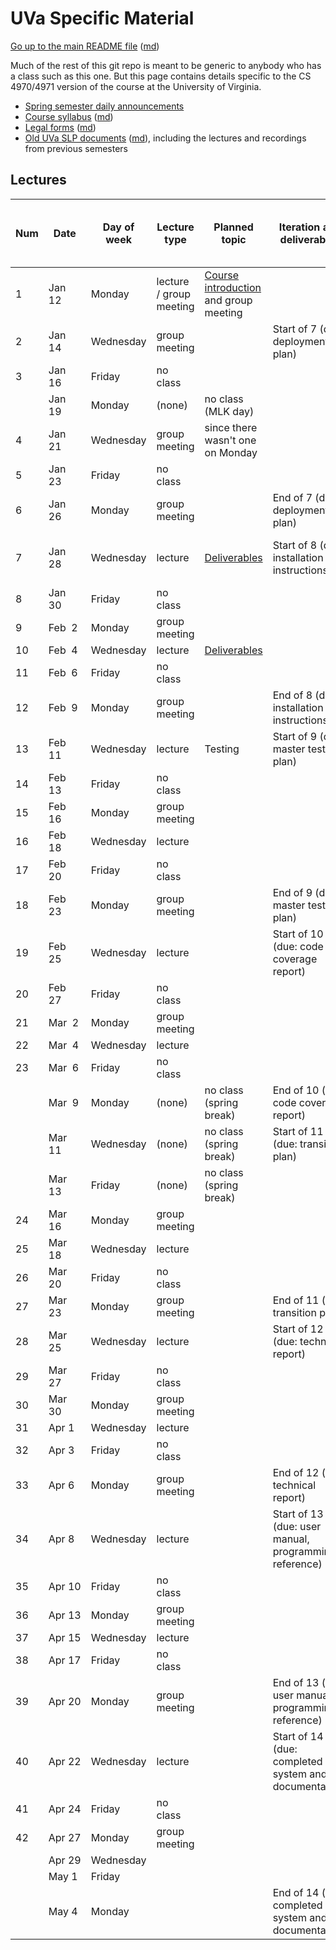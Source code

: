 UVa Specific Material
=====================

[Go up to the main README file](../README.html) ([md](../README.md))

Much of the rest of this git repo is meant to be generic to anybody who has a class such as this one.  But this page contains details specific to the CS 4970/4971 version of the course at the University of Virginia.

- [Spring semester daily announcements][5]
- [Course syllabus][1] ([md][2])
- [Legal forms][3] ([md][4])
- [Old UVa SLP documents][6] ([md][7]), including the lectures and recordings from previous semesters

Lectures
--------

| Num | Date        | Day of week | Lecture type  | Planned topic |Iteration and deliverables| Actual lecture progress (and recording) | 
|-----|-------------|-------------|---------------|---------------|-------------|----------------------------| 
| 1 | Jan&nbsp; 12 | Monday | lecture / group meeting | [Course introduction][71] and group meeting |  |  |  
| 2 | Jan&nbsp; 14 | Wednesday | group meeting |  | Start of 7 (due: deployment plan) |  |  
| 3 | Jan&nbsp; 16 | Friday | no class |  |  |  |  
|  | Jan&nbsp; 19 | Monday | (none) | no class (MLK day) |  |  |  
| 4 | Jan&nbsp; 21 | Wednesday | group meeting | since there wasn't one on Monday |  |  |  
| 5 | Jan&nbsp; 23 | Friday | no class |  |  |  |  
| 6 | Jan&nbsp; 26 | Monday | group meeting |  | End of 7 (due: deployment plan) |  |  
| 7 | Jan&nbsp; 28 | Wednesday | lecture | [Deliverables][72] | Start of 8 (due: installation instructions) | [Deliverables][72], slides 0 to 8-6 ([recording][115]) |  
| 8 | Jan&nbsp; 30 | Friday | no class |  |  |  |  
| 9 | Feb&nbsp; 2 | Monday | group meeting |  |  |  |  
| 10 | Feb&nbsp; 4 | Wednesday | lecture | [Deliverables][72] |  |  |  
| 11 | Feb&nbsp; 6 | Friday | no class |  |  |  |  
| 12 | Feb&nbsp; 9 | Monday | group meeting |  | End of 8 (due: installation instructions) |  |  
| 13 | Feb&nbsp; 11 | Wednesday | lecture | Testing | Start of 9 (due: master test plan) |  |  
| 14 | Feb&nbsp; 13 | Friday | no class |  |  |  |  
| 15 | Feb&nbsp; 16 | Monday | group meeting |  |  |  |  
| 16 | Feb&nbsp; 18 | Wednesday | lecture |  |  |  |  
| 17 | Feb&nbsp; 20 | Friday | no class |  |  |  |  
| 18 | Feb&nbsp; 23 | Monday | group meeting |  | End of 9 (due: master test plan) |  |  
| 19 | Feb&nbsp; 25 | Wednesday | lecture |  | Start of 10 (due: code coverage report) |  |  
| 20 | Feb&nbsp; 27 | Friday | no class |  |  |  |  
| 21 | Mar&nbsp; 2 | Monday | group meeting |  |  |  |  
| 22 | Mar&nbsp; 4 | Wednesday | lecture |  |  |  |  
| 23 | Mar&nbsp; 6 | Friday | no class |  |  |  |  
|  | Mar&nbsp; 9 | Monday | (none) | no class (spring break) | End of 10 (due: code coverage report) |  |  
|  | Mar&nbsp; 11 | Wednesday | (none) | no class (spring break) | Start of 11 (due: transition plan) |  |  
|  | Mar&nbsp; 13 | Friday | (none) | no class (spring break) |  |  |  
| 24 | Mar&nbsp; 16 | Monday | group meeting |  |  |  |  
| 25 | Mar&nbsp; 18 | Wednesday | lecture |  |  |  |  
| 26 | Mar&nbsp; 20 | Friday | no class |  |  |  |  
| 27 | Mar&nbsp; 23 | Monday | group meeting |  | End of 11 (due: transition plan) |  |  
| 28 | Mar&nbsp; 25 | Wednesday | lecture |  | Start of 12 (due: technical report) |  |  
| 29 | Mar&nbsp; 27 | Friday | no class |  |  |  |  
| 30 | Mar&nbsp; 30 | Monday | group meeting |  |  |  |  
| 31 | Apr&nbsp;1 | Wednesday | lecture |  |  |  |  
| 32 | Apr&nbsp;3 | Friday | no class |  |  |  |  
| 33 | Apr&nbsp;6 | Monday | group meeting |  | End of 12 (due: technical report) |  |  
| 34 | Apr&nbsp;8 | Wednesday | lecture |  | Start of 13 (due: user manual, programming reference) |  |  
| 35 | Apr&nbsp;10 | Friday | no class |  |  |  |  
| 36 | Apr&nbsp;13 | Monday | group meeting |  |  |  |  
| 37 | Apr&nbsp;15 | Wednesday | lecture |  |  |  |  
| 38 | Apr&nbsp;17 | Friday | no class |  |  |  |  
| 39 | Apr&nbsp;20 | Monday | group meeting |  | End of 13 (due: user manual, programming reference) |  |  
| 40 | Apr&nbsp;22 | Wednesday | lecture |  | Start of 14 (due: completed system and documentation) |  |  
| 41 | Apr&nbsp;24 | Friday | no class |  |  |  |  
| 42 | Apr&nbsp;27 | Monday | group meeting |  |  |  |  
|  | Apr&nbsp;29 | Wednesday |  |  |  |  |  
|  | May&nbsp;1 | Friday |  |  |  |  |  
|  | May&nbsp;4 | Monday |  |  | End of 14 (due: completed system and documentation) |  |  



[1]: syllabus.html
[2]: syllabus.md
[3]: legal.html
[4]: legal.md
[5]: daily-announcements.html
[6]: old/index.html
[7]: old/index.md

[20]: ../docs/hw-git.html
[21]: ../docs/hw-git.md
[22]: ../docs/hw-frameworks.html
[23]: ../docs/hw-frameworks.md

[51]: ../slides/fall/01-intro.html
[52]: ../slides/fall/02-development-methods.html
[53]: ../slides/fall/03-legal.html
[54]: ../slides/fall/04-frameworks.html
[55]: ../slides/fall/05-requirements.html
[56]: ../slides/fall/06-project-start.html
[57]: ../slides/fall/07-customer-meetings.html
[58]: ../slides/fall/08-estimation.html
[59]: ../slides/fall/09-wireframing.html
[60]: ../slides/fall/10-documentation.html
[61]: ../slides/fall/11-ci-testing.html

[71]: ../slides/spring/01-intro.html
[72]: ../slides/spring/02-deliverables.html

[80]: ../slides/fall/daily-announcements.html#pivotal
[81]: ../slides/fall/daily-announcements.html#citestingworkday

[101]: https://collab.itc.virginia.edu/access/content/group/54bcbf62-81cb-45bc-bf8c-c7d46467bba5/lectures/01-intro-1/01-intro-1.htm
[102]: https://collab.itc.virginia.edu/access/content/group/54bcbf62-81cb-45bc-bf8c-c7d46467bba5/lectures/02-dev-methods-1/02-dev-methods-1.htm
[103]: https://collab.itc.virginia.edu/access/content/group/54bcbf62-81cb-45bc-bf8c-c7d46467bba5/lectures/02-dev-methods-2/02-dev-methods-2.htm
[104]: https://collab.itc.virginia.edu/access/content/group/54bcbf62-81cb-45bc-bf8c-c7d46467bba5/lectures/03-legal-1/03-legal-1.htm
[105]: https://collab.itc.virginia.edu/access/content/group/54bcbf62-81cb-45bc-bf8c-c7d46467bba5/lectures/04-frameworks-1/04-frameworks-1.htm
[106]: https://collab.itc.virginia.edu/access/content/group/54bcbf62-81cb-45bc-bf8c-c7d46467bba5/lectures/04-frameworks-2/04-frameworks-2.htm
[107]: https://collab.itc.virginia.edu/access/content/group/54bcbf62-81cb-45bc-bf8c-c7d46467bba5/lectures/05-requirements-1/05-requirements-1.htm
[108]: https://collab.itc.virginia.edu/access/content/group/54bcbf62-81cb-45bc-bf8c-c7d46467bba5/lectures/05-requirements-2/05-requirements-2.htm
[109]: https://collab.itc.virginia.edu/access/content/group/54bcbf62-81cb-45bc-bf8c-c7d46467bba5/lectures/06-project-start-1/06-project-start-1.htm
[110]: https://collab.itc.virginia.edu/access/content/group/54bcbf62-81cb-45bc-bf8c-c7d46467bba5/lectures/07-customer-meetings-1/07-customer-meetings-1.htm
[111]: https://collab.itc.virginia.edu/access/content/group/54bcbf62-81cb-45bc-bf8c-c7d46467bba5/lectures/08-estimation/08-estimation.htm
[112]: https://collab.itc.virginia.edu/access/content/group/54bcbf62-81cb-45bc-bf8c-c7d46467bba5/lectures/09-wireframing/09-wireframing.htm
[113]: https://collab.itc.virginia.edu/access/content/group/54bcbf62-81cb-45bc-bf8c-c7d46467bba5/lectures/10-documentation/10-documentation.htm
[114]: https://collab.itc.virginia.edu/access/content/group/54bcbf62-81cb-45bc-bf8c-c7d46467bba5/lectures/11-ci-testing/11-ci-testing.htm
[115]: https://collab.itc.virginia.edu/access/content/group/54bcbf62-81cb-45bc-bf8c-c7d46467bba5/lectures/02-deliverables-1/02-deliverables-1.htm
